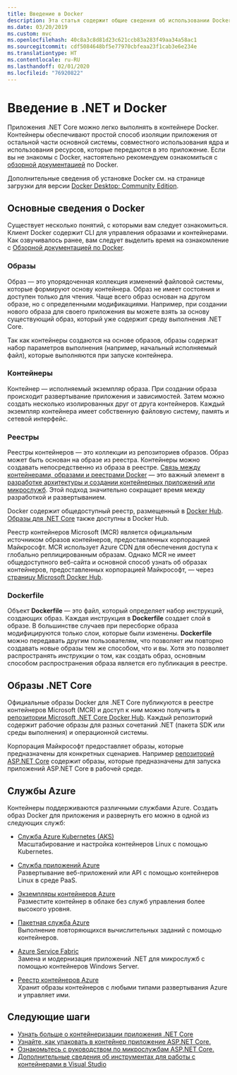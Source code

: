 ```yaml
---
title: Введение в Docker
description: Эта статья содержит общие сведения об использовании Docker в контексте приложения .NET Core.
ms.date: 03/20/2019
ms.custom: mvc
ms.openlocfilehash: 40c8a3c8d81d23c621ccb83a283f49aa34a58ac1
ms.sourcegitcommit: cdf5084648bf5e77970cbfeaa23f1cab3e6e234e
ms.translationtype: HT
ms.contentlocale: ru-RU
ms.lasthandoff: 02/01/2020
ms.locfileid: "76920822"
---
```

# <a name="introduction-to-net-and-docker"></a>Введение в .NET и Docker

Приложения .NET Core можно легко выполнять в контейнере Docker. Контейнеры обеспечивают простой способ изоляции приложения от остальной части основной системы, совместного использования ядра и использования ресурсов, которые передаются в это приложение. Если вы не знакомы с Docker, настоятельно рекомендуем ознакомиться с [обзорной документацией](https://docs.docker.com/engine/docker-overview/) по Docker.

Дополнительные сведения об установке Docker см. на странице загрузки для версии [Docker Desktop: Community Edition](https://www.docker.com/products/docker-desktop).

## <a name="docker-basics"></a>Основные сведения о Docker

Существует несколько понятий, с которыми вам следует ознакомиться. Клиент Docker содержит CLI для управления образами и контейнерами. Как озвучивалось ранее, вам следует выделить время на ознакомление с [Обзорной документацией по Docker](https://docs.docker.com/engine/docker-overview/). 

### <a name="images"></a>Образы

Образ — это упорядоченная коллекция изменений файловой системы, которые формируют основу контейнера. Образ не имеет состояния и доступен только для чтения. Чаще всего образ основан на другом образе, но с определенными модификациями. Например, при создании нового образа для своего приложения вы можете взять за основу существующий образ, который уже содержит среду выполнения .NET Core.

Так как контейнеры создаются на основе образов, образы содержат набор параметров выполнения (например, начальный исполняемый файл), которые выполняются при запуске контейнера.

### <a name="containers"></a>Контейнеры

Контейнер — исполняемый экземпляр образа. При создании образа происходит развертывание приложения и зависимостей. Затем можно создать несколько изолированных друг от друга контейнеров. Каждый экземпляр контейнера имеет собственную файловую систему, память и сетевой интерфейс.

### <a name="registries"></a>Реестры

Реестры контейнеров — это коллекции из репозиториев образов. Образ может быть основан на образе из реестра. Контейнеры можно создавать непосредственно из образа в реестре. [Связь между контейнерами, образами и реестрами Docker](../../architecture/microservices/container-docker-introduction/docker-containers-images-registries.md) — это важный элемент в [разработке архитектуры и создании контейнерных приложений или микрослужб](../../architecture/microservices/architect-microservice-container-applications/index.md). Этой подход значительно сокращает время между разработкой и развертыванием.

Docker содержит общедоступный реестр, размещенный в [Docker Hub](https://hub.docker.com/). [Образы для .NET Core](https://hub.docker.com/_/microsoft-dotnet-core/) также доступны в Docker Hub. 

Реестр контейнеров Microsoft (MCR) является официальным источником образов контейнеров, предоставленных корпорацией Майкрософт. MCR использует Azure CDN для обеспечения доступа к глобально реплицированным образам. Однако MCR не имеет общедоступного веб-сайта и основной способ узнать об образах контейнеров, предоставленных корпорацией Майкрософт, — через [страницу Microsoft Docker Hub](https://hub.docker.com/_/microsoft-dotnet-core/).

### <a name="dockerfile"></a>Dockerfile

Объект **Dockerfile** — это файл, который определяет набор инструкций, создающих образ. Каждая инструкция в **Dockerfile** создает слой в образе. В большинстве случаев при пересборке образа модифицируются только слои, которые были изменены. **Dockerfile** можно передавать другим пользователям, что позволяет им повторно создавать новые образы тем же способом, что и вы. Хотя это позволяет распространять *инструкции* о том, как создать образ, основным способом распространения образа является его публикация в реестре.

## <a name="net-core-images"></a>Образы .NET Core

Официальные образы Docker для .NET Core публикуются в реестре контейнеров Microsoft (MCR) и доступ к ним можно получить в [репозитории Microsoft .NET Core Docker Hub](https://hub.docker.com/_/microsoft-dotnet-core/). Каждый репозиторий содержит рабочие образы для разных сочетаний .NET (пакета SDK или среды выполнения) и операционной системы. 

Корпорация Майкрософт предоставляет образы, которые предназначены для конкретных сценариев. Например [репозиторий ASP.NET Core](https://hub.docker.com/_/microsoft-dotnet-core-aspnet/) содержит образы, которые предназначены для запуска приложений ASP.NET Core в рабочей среде.

## <a name="azure-services"></a>Службы Azure

Контейнеры поддерживаются различными службами Azure. Создать образ Docker для приложения и развернуть его можно в одной из следующих служб:

- [Служба Azure Kubernetes (AKS)](https://azure.microsoft.com/services/kubernetes-service/)\
Масштабирование и настройка контейнеров Linux с помощью Kubernetes.

- [Служба приложений Azure](https://azure.microsoft.com/services/app-service/containers/)\
Развертывание веб-приложений или API с помощью контейнеров Linux в среде PaaS.

- [Экземпляры контейнеров Azure](https://azure.microsoft.com/services/container-instances/)\
Разместите контейнер в облаке без служб управления более высокого уровня.

- [Пакетная служба Azure](https://azure.microsoft.com/services/batch/)\
Выполнение повторяющихся вычислительных заданий с помощью контейнеров.

- [Azure Service Fabric](https://azure.microsoft.com/services/service-fabric/)\
Замена и модернизация приложений .NET для микрослужб с помощью контейнеров Windows Server.

- [Реестр контейнеров Azure](https://azure.microsoft.com/services/container-registry/)\
Хранит образы контейнеров с любыми типами развертывания Azure и управляет ими.

## <a name="next-steps"></a>Следующие шаги

- [Узнать больше о контейнеризации приложения .NET Core](build-container.md)
- [Узнайте, как упаковать в контейнер приложение ASP.NET Core.](/aspnet/core/host-and-deploy/docker/building-net-docker-images)
- [Ознакомьтесь с руководством по микрослужбам ASP.NET Core.](https://dotnet.microsoft.com/learn/web/aspnet-microservice-tutorial/intro)
- [Дополнительные сведения об инструментах для работы с контейнерами в Visual Studio](/visualstudio/containers/overview)
